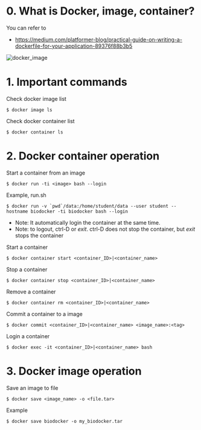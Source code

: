 
# 0. What is Docker, image, container?

You can refer to 
* https://medium.com/platformer-blog/practical-guide-on-writing-a-dockerfile-for-your-application-89376f88b3b5

![docker_image](https://miro.medium.com/max/2520/1*p8k1b2DZTQEW_yf0hYniXw.png)

# 1. Important commands

Check docker image list
```
$ docker image ls
```

Check docker container list
```
$ docker container ls
```

# 2. Docker container operation

Start a container from an image
```
$ docker run -ti <image> bash --login
````

Example, run.sh
```
$ docker run -v `pwd`/data:/home/student/data --user student --hostname biodocker -ti biodocker bash --login
```
* Note: It automatically login the container at the same time.
* Note: to logout, ctrl-D  or *exit*. ctrl-D does not stop the container, but *exit* stops the container

Start a container
```
$ docker container start <container_ID>|<container_name>
```

Stop a container
```
$ docker container stop <container_ID>|<container_name>
```

Remove a container
```
$ docker container rm <container_ID>|<container_name>
```

Commit a container to a image
```
$ docker commit <container_ID>|<container_name> <image_name>:<tag>
```

Login a container
```
$ docker exec -it <container_ID>|<container_name> bash
```

# 3. Docker image operation

Save an image to file 
```
$ docker save <image_name> -o <file.tar>
```

Example
```
$ docker save biodocker -o my_biodocker.tar
```



